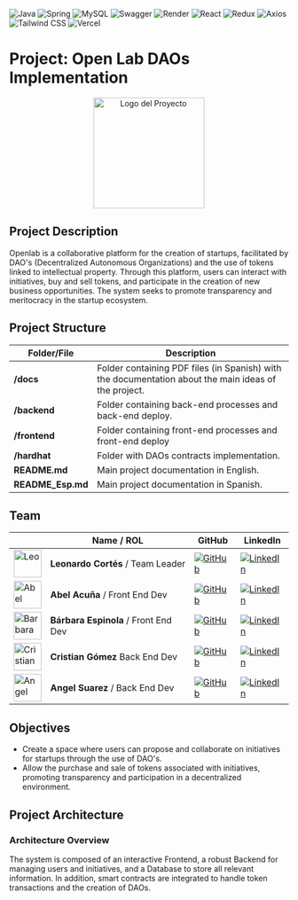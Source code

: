 ![Java](https://img.shields.io/badge/Java-007396?style=flat&logo=java&logoColor=white)
![Spring](https://img.shields.io/badge/Spring-6DB33F?style=flat&logo=spring&logoColor=white)
![MySQL](https://img.shields.io/badge/MySQL-4479A1?style=flat&logo=mysql&logoColor=white)
![Swagger](https://img.shields.io/badge/Swagger-85EA2D?style=flat&logo=swagger&logoColor=white)
![Render](https://img.shields.io/badge/Render-46E3B7?style=flat&logo=render&logoColor=white)
![React](https://img.shields.io/badge/React-61DAFB?style=flat&logo=react&logoColor=white)
![Redux](https://img.shields.io/badge/Redux-764ABC?style=flat&logo=redux&logoColor=white)
![Axios](https://img.shields.io/badge/Axios-5A29E4?style=flat&logo=axios&logoColor=white)
![Tailwind CSS](https://img.shields.io/badge/Tailwind_CSS-06B6D4?style=flat&logo=tailwind-css&logoColor=white)
![Vercel](https://img.shields.io/badge/Vercel-000000?style=flat&logo=vercel&logoColor=white)

# Project: Open Lab DAOs Implementation

<p align="center">
  <img src="https://drive.google.com/uc?export=view&id=13NblxLx9q9K4ET-YHbR2f2vwUGbc4EOC" alt="Logo del Proyecto" width="200">
</p>

## Project Description

Openlab is a collaborative platform for the creation of startups, facilitated by DAO's (Decentralized Autonomous Organizations) and the use of tokens linked to intellectual property. Through this platform, users can interact with initiatives, buy and sell tokens, and participate in the creation of new business opportunities. The system seeks to promote transparency and meritocracy in the startup ecosystem.

## Project Structure

| Folder/File       | Description                                                                                          |
| ----------------- | ---------------------------------------------------------------------------------------------------- |
| **/docs**         | Folder containing PDF files (in Spanish) with the documentation about the main ideas of the project. |
| **/backend**      | Folder containing back-end processes and back-end deploy.                                            |
| **/frontend**     | Folder containing front-end processes and front-end deploy                                           |
| **/hardhat**      | Folder with DAOs contracts implementation.                                                           |
| **README.md**     | Main project documentation in English.                                                               |
| **README_Esp.md** | Main project documentation in Spanish.                                                               |

## Team

|                                                                                                                    | Name / ROL                           | GitHub                                                                                                                                  | LinkedIn                                                                                                                                                                       |
| ------------------------------------------------------------------------------------------------------------------ | ------------------------------------ | --------------------------------------------------------------------------------------------------------------------------------------- | ------------------------------------------------------------------------------------------------------------------------------------------------------------------------------ |
| <img src="https://drive.google.com/uc?export=view&id=1bKk25gBW5-KdsSWzl4B2g68N-tqb2Hjj" alt="Leo" width="50">      | **Leonardo Cortés** / Team Leader    | [![GitHub](https://img.shields.io/badge/GitHub-181717?style=flat-square&logo=github&logoColor=white)](https://github.com/leocortes85/)  | [![LinkedIn](https://img.shields.io/badge/LinkedIn-%231DA1F2.svg?style=flat-square&logo=linkedin&logoColor=white)](https://www.linkedin.com/in/leonardo-cort%C3%A9s-zambrano/) |
| <img src="https://drive.google.com/uc?export=view&id=1EGetWqb2XcOIv0_BqcfhUXE_d94wG5Mr" alt="Abel" width="50">     | **Abel Acuña** / Front End Dev       | [![GitHub](https://img.shields.io/badge/GitHub-181717?style=flat-square&logo=github&logoColor=white)](https://github.com/Ronin-21)      | [![LinkedIn](https://img.shields.io/badge/LinkedIn-%231DA1F2.svg?style=flat-square&logo=linkedin&logoColor=white)](https://www.linkedin.com/in/abel-acuña-roninwebdesign/)     |
| <img src="https://drive.google.com/uc?export=view&id=1oCibq-HMzcC9flDSmvWsQZXzwRWHSDae" alt="Barbara" width="50">  | **Bárbara Espinola** / Front End Dev | [![GitHub](https://img.shields.io/badge/GitHub-181717?style=flat-square&logo=github&logoColor=white)](https://github.com/BaEsp1/)       | [![LinkedIn](https://img.shields.io/badge/LinkedIn-%231DA1F2.svg?style=flat-square&logo=linkedin&logoColor=white)](https://www.linkedin.com/in/Baesp/)                         |
| <img src="https://drive.google.com/uc?export=view&id=1JYRKTyn_HgFL7XQPGglwGDLo3Z51dekQ" alt="Cristian" width="50"> | **Cristian Gómez** Back End Dev      | [![GitHub](https://img.shields.io/badge/GitHub-181717?style=flat-square&logo=github&logoColor=white)](https://github.com/Cristian-Maxi) | [![LinkedIn](https://img.shields.io/badge/LinkedIn-%231DA1F2.svg?style=flat-square&logo=linkedin&logoColor=white)](https://www.linkedin.com/in/cristian-gomez-montenegro/)     |
| <img src="https://drive.google.com/uc?export=view&id=1JP-IQsGd3vxMzRAnAioQOqb-NGhbrsSi" alt="Angel" width="50">    | **Angel Suarez** / Back End Dev      | [![GitHub](https://img.shields.io/badge/GitHub-181717?style=flat-square&logo=github&logoColor=white)](https://github.com/angeljs95/)    | [![LinkedIn](https://img.shields.io/badge/LinkedIn-%231DA1F2.svg?style=flat-square&logo=linkedin&logoColor=white)](https://www.linkedin.com/in/angel-suarez-232744210/)        |

## Objectives

- Create a space where users can propose and collaborate on initiatives for startups through the use of DAO's.
- Allow the purchase and sale of tokens associated with initiatives, promoting transparency and participation in a decentralized environment.

## Project Architecture

### Architecture Overview

The system is composed of an interactive Frontend, a robust Backend for managing users and initiatives, and a Database to store all relevant information. In addition, smart contracts are integrated to handle token transactions and the creation of DAOs.
